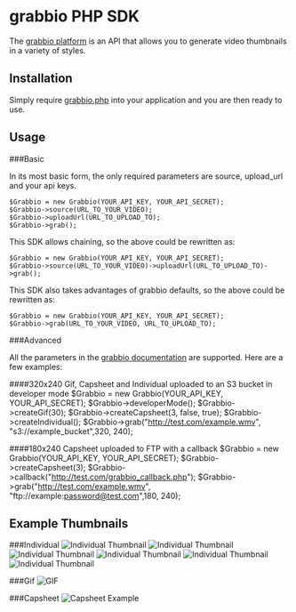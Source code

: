 grabbio PHP SDK
==============
The [grabbio platform](http://grabb.io) is an API that allows you to generate
video thumbnails in a variety of styles.

Installation
------------
Simply require [grabbio.php][grabbio_src] into your application and you are
then ready to use.

[grabbio_src]: https://github.com/Gazler/grabbio-php/blob/master/src/grabbio.php

Usage
-----

###Basic

In its most basic form, the only required parameters are source, upload_url and
your api keys.

    $Grabbio = new Grabbio(YOUR_API_KEY, YOUR_API_SECRET);
    $Grabbio->source(URL_TO_YOUR_VIDEO);
    $Grabbio->uploadUrl(URL_TO_UPLOAD_TO);
    $Grabbio->grab();

This SDK allows chaining, so the above could be rewritten as:

    $Grabbio = new Grabbio(YOUR_API_KEY, YOUR_API_SECRET);
    $Grabbio->source(URL_TO_YOUR_VIDEO)->uploadUrl(URL_TO_UPLOAD_TO)->grab();

This SDK also takes advantages of grabbio defaults, so the above could be rewritten
as:

    $Grabbio = new Grabbio(YOUR_API_KEY, YOUR_API_SECRET);
    $Grabbio->grab(URL_TO_YOUR_VIDEO, URL_TO_UPLOAD_TO);


###Advanced

All the parameters in the [grabbio documentation](http://grabb.io/documentation)
are supported.  Here are a few examples:

####320x240 Gif, Capsheet and Individual uploaded to an S3 bucket in developer mode
    $Grabbio = new Grabbio(YOUR_API_KEY, YOUR_API_SECRET);
    $Grabbio->developerMode();
    $Grabbio->createGif(30);
    $Grabbio->createCapsheet(3, false, true);
    $Grabbio->createIndividual();
    $Grabbio->grab("http://test.com/example.wmv", "s3://example_bucket",320, 240);


####180x240 Capsheet uploaded to FTP with a callback
    $Grabbio = new Grabbio(YOUR_API_KEY, YOUR_API_SECRET);
    $Grabbio->createCapsheet(3);
    $Grabbio->callback("http://test.com/grabbio_callback.php");
    $Grabbio->grab("http://test.com/example.wmv", "ftp://example:password@test.com",180, 240);


Example Thumbnails
------------------
###Individual
![Individual Thumbnail](http://grabb.io/images/individual_example_0.jpg)
![Individual Thumbnail](http://grabb.io/images/individual_example_1.jpg)
![Individual Thumbnail](http://grabb.io/images/individual_example_2.jpg)
![Individual Thumbnail](http://grabb.io/images/individual_example_3.jpg)
![Individual Thumbnail](http://grabb.io/images/individual_example_4.jpg)
![Individual Thumbnail](http://grabb.io/images/individual_example_5.jpg)

###Gif
![GIF](http://grabb.io/images/gif_example.gif)

###Capsheet
![Capsheet Example](http://grabb.io/images/capsheet_example.jpg)


